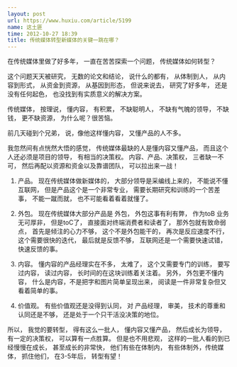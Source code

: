 ```yaml
---
layout: post
url: https://www.huxiu.com/article/5199
name: 这土匪
time: 2012-10-27 18:39
title: 传统媒体转型新媒体的关键一跳在哪？
---
```

在传统媒体里做了好多年， 一直在苦苦探索一个问题， 传统媒体如何转型？

这个问题天天被研究， 无数的论文和结论， 说什么的都有， 从体制到人， 从内容到形式， 从资金到资源， 从基因到形态， 但说来说去， 研究了好多年， 还是没有任何起色， 也没找到有实质意义的解决方案。

传统媒体， 按理说， 懂内容， 有积累， 不缺聪明人， 不缺有气魄的领导， 不缺钱， 更不缺资源， 为什么呢？很苦恼。

前几天碰到个兄弟， 说，像他这样懂内容， 又懂产品的人不多。

我忽然间有点恍然大悟的感觉， 传统媒体最缺的人是懂内容又懂产品， 而且这个人还必须是项目的领导， 有相当的决策权。 内容、产品、决策权， 三者缺一不可， 然后再配以资源和资金以及靠谱团队， 可以拉出来一战！

1. 产品。 现在传统媒体做新媒体的， 大部分领导是采编线上来的， 不能说不懂互联网， 但是产品这个是一个非常专业， 需要长期研究和训练的一个苦差事， 不能一蹴而就， 也不可能看着看着就懂了。

2. 外包。 现在传统媒体大部分产品是 外包， 外包这事有利有弊， 作为toB 业务无可厚非， 但是toC了， 直接面对终端消费者和读者了， 那外包就有致命弱点， 首先是倾注的心力不够， 这个不是外包能干的， 再次是反应速度不行， 这个需要很快的迭代， 最后就是反馈不够， 互联网还是一个需要快速试错，快速反馈的事。

3. 内容。 懂内容的产品经理实在不多， 太难了， 这个又需要专门的训练， 要写过内容， 读过内容， 长时间的在这块训练着关注着。 另外， 外包更不懂内容， 什么是内容，不是把字和图片简单呈现出来， 阅读是一件非常复杂但又看着简单的事。

4. 价值观。 有些价值观还是没得到认同， 对 产品经理， 审美， 技术的尊重和认同还是不够， 还是处于一个只干活没决策的地位。

所以， 我觉的要转型， 得有这么一批人， 懂内容又懂产品， 然后成长为领导， 有一定的决策权， 可以算有一点胜算。 但是也不用悲观， 这样的一批人看的到已经慢慢在成长， 甚至成长的非常快， 他们有些在体制内， 有些体制外，传统媒体， 抓住他们， 在3-5年后， 转型有望！

